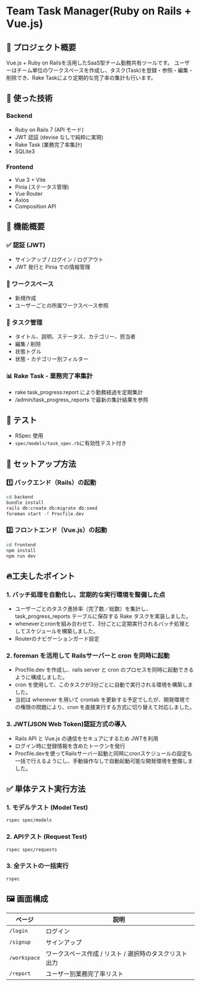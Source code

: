 # Team Task Manager(Ruby on Rails + Vue.js)
## 📢 プロジェクト概要
Vue.js + Ruby on Railsを活用したSaaS型チーム勤務共有ツールです。
ユーザーはチーム単位のワークスペースを作成し、タスク(Task)を登録・参照・編集・削除でき、Rake Taskにより定期的な完了率の集計も行います。

## 🔧 使った技術

### Backend
- Ruby on Rails 7 (API モード)
- JWT 認証 (devise なしで純粋に実現)
- Rake Task (業務完了率集計)
- SQLite3

### Frontend
- Vue 3 + Vite
- Pinia (ステータス管理)
- Vue Router
- Axios
- Composition API

## 📌 機能概要

### ✅ 認証 (JWT)
- サインアップ / ログイン / ログアウト
- JWT 発行と Pinia での情報管理

### 🧩 ワークスペース
- 新規作成
- ユーザーごとの所属ワークスペース参照

### 📝 タスク管理
- タイトル、説明、ステータス、カテゴリー、担当者
- 編集 / 削除
- 状態トグル
- 状態・カテゴリー別フィルター

### 📊 Rake Task - 業務完了率集計
- rake task_progress:report により勤務経過を定期集計
- /admin/task_progress_reports で最新の集計結果を参照

## 🧪 テスト

- RSpec 使用
- `spec/models/task_spec.rb`に有効性テスト付き

## 🔧 セットアップ方法

### 1️⃣ バックエンド（Rails）の起動
```bash
cd backend
bundle install
rails db:create db:migrate db:seed
foreman start -f Procfile.dev
```
### 2️⃣ フロントエンド（Vue.js）の起動
```bash
cd frontend
npm install
npm run dev
```

## 🔥工夫したポイント

### 1. バッチ処理を自動化し、定期的な実行環境を整備した点
- ユーザーごとのタスク進捗率（完了数／総数）を集計し、task_progress_reports テーブルに保存する Rake タスクを実装しました。
- wheneverとcronを組み合わせて、3分ごとに定期実行されるバッチ処理としてスケジュールを構築しました。
- Routerのナビゲーションガード設定

### 2. foreman を活用して Railsサーバーと cron を同時に起動
- Procfile.dev を作成し、rails server と cron のプロセスを同時に起動できるように構成しました。
- cron を使用して、このタスクが3分ごとに自動で実行される環境を構築しました。
- 当初は whenever を用いて crontab を更新する予定でしたが、開発環境での権限の問題により、cron を直接実行する方式に切り替えて対応しました。

### 3. JWT(JSON Web Token)認証方式の導入
- Rails API と Vue.js の通信をセキュアにするため JWTを利用
- ログイン時に登録情報を含めたトークンを発行
- Procfile.devを使ってRailsサーバー起動と同時にcronスケジュールの設定も一括で行えるようにし、手動操作なしで自動起動可能な開発環境を整備しました。

## ✅ 単体テスト実行方法

### 1. モデルテスト (Model Test)

```bash
rspec spec/models
```

### 2. APIテスト (Request Test)

```bash
rspec spec/requests
```

### 3. 全テストの一括実行

```bash
rspec
```

## 🖼️ 画面構成

| ページ | 説明 |
|--------|------|
| `/login` | ログイン |
| `/signup` | サインアップ |
| `/workspace` | ワークスペース作成 / リスト / 選択時のタスクリスト出力 |
| `/report` | ユーザー別業務完了率リスト |
